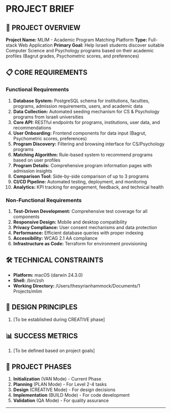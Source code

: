 # PROJECT BRIEF
<!-- Foundation Document - Established during project initialization -->

## 🎯 PROJECT OVERVIEW

**Project Name:** MLIM - Academic Program Matching Platform
**Type:** Full-stack Web Application
**Primary Goal:** Help Israeli students discover suitable Computer Science and Psychology programs based on their academic profiles (Bagrut grades, Psychometric scores, and preferences)

## 📋 CORE REQUIREMENTS

### Functional Requirements
1. **Database System:** PostgreSQL schema for institutions, faculties, programs, admission requirements, users, and academic data
2. **Data Collection:** Automated seeding mechanism for CS & Psychology programs from Israeli universities
3. **Core API:** RESTful endpoints for programs, institutions, user data, and recommendations
4. **User Onboarding:** Frontend components for data input (Bagrut, Psychometric scores, preferences)
5. **Program Discovery:** Filtering and browsing interface for CS/Psychology programs
6. **Matching Algorithm:** Rule-based system to recommend programs based on user profiles
7. **Program Details:** Comprehensive program information pages with admission insights
8. **Comparison Tool:** Side-by-side comparison of up to 3 programs
9. **CI/CD Pipeline:** Automated testing, deployment, and monitoring
10. **Analytics:** KPI tracking for engagement, feedback, and technical health

### Non-Functional Requirements
1. **Test-Driven Development:** Comprehensive test coverage for all components
2. **Responsive Design:** Mobile and desktop compatibility
3. **Privacy Compliance:** User consent mechanisms and data protection
4. **Performance:** Efficient database queries with proper indexing
5. **Accessibility:** WCAG 2.1 AA compliance
6. **Infrastructure as Code:** Terraform for environment provisioning

## 🛠️ TECHNICAL CONSTRAINTS

- **Platform:** macOS (darwin 24.3.0)
- **Shell:** /bin/zsh
- **Working Directory:** /Users/thesyrianhammock/Documents/1 Projects/mlim

## 🎨 DESIGN PRINCIPLES

1. [To be established during CREATIVE phase]

## 📊 SUCCESS METRICS

1. [To be defined based on project goals]

## 🚀 PROJECT PHASES

1. **Initialization** (VAN Mode) - Current Phase
2. **Planning** (PLAN Mode) - For Level 2-4 tasks
3. **Design** (CREATIVE Mode) - For design decisions
4. **Implementation** (BUILD Mode) - For code development
5. **Validation** (QA Mode) - For quality assurance

---
<!-- This document establishes the project foundation and is referenced throughout development -->